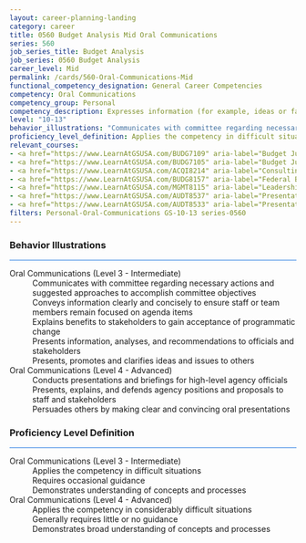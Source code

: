 ```yaml
---
layout: career-planning-landing
category: career
title: 0560 Budget Analysis Mid Oral Communications
series: 560
job_series_title: Budget Analysis
job_series: 0560 Budget Analysis
career_level: Mid
permalink: /cards/560-Oral-Communications-Mid
functional_competency_designation: General Career Competencies
competency: Oral Communications
competency_group: Personal
competency_description: Expresses information (for example, ideas or facts) to individuals or groups effectively, taking into account the audience and nature of the information (for example, technical, sensitive, controversial); makes clear and convincing oral presentations; listens to others, attends to nonverbal cues, and responds appropriately.
level: "10-13"
behavior_illustrations: "Communicates with committee regarding necessary actions and suggested approaches to accomplish committee objectives ? Conveys information clearly and concisely to ensure staff or team members remain focused on agenda items ? Explains benefits to stakeholders to gain acceptance of programmatic change ? Presents information, analyses, and recommendations to officials and stakeholders ? Presents, promotes and clarifies ideas and issues to others ? Conducts presentations and briefings for high-level agency officials ? Presents, explains, and defends agency positions and proposals to staff and stakeholders ? Persuades others by making clear and convincing oral presentations"
proficiency_level_definition: Applies the competency in difficult situations ? Requires occasional guidance ? Demonstrates understanding of concepts and processes ? Applies the competency in considerably difficult situations ? Generally requires little or no guidance ? Demonstrates broad understanding of concepts and processes
relevant_courses: 
- <a href="https://www.LearnAtGSUSA.com/BUDG7109" aria-label="Budget Justification and Presentation (BUDG7102), GSU - https://www.LearnAtGSUSA.com/BUDG7109">Budget Justification and Presentation (BUDG7102), GSU</a>
- <a href="https://www.LearnAtGSUSA.com/BUDG7105" aria-label="Budget Justification and Presentation (BUDG7102), GSU - https://www.LearnAtGSUSA.com/BUDG7105">Budget Justification and Presentation (BUDG7102), GSU</a>
- <a href="https://www.LearnAtGSUSA.com/ACQI8214" aria-label="Consulting Skills for Acquisition Professionals (ACQI8211), GSU - https://www.LearnAtGSUSA.com/ACQI8214">Consulting Skills for Acquisition Professionals (ACQI8211), GSU</a>
- <a href="https://www.LearnAtGSUSA.com/BUDG8157" aria-label="Federal Budget Analysis Using Microsoft Excel (BUDG8150), GSU - https://www.LearnAtGSUSA.com/BUDG8157">Federal Budget Analysis Using Microsoft Excel (BUDG8150), GSU</a>
- <a href="https://www.LearnAtGSUSA.com/MGMT8115" aria-label="Leadership Communication (MGMT8112), GSU - https://www.LearnAtGSUSA.com/MGMT8115">Leadership Communication (MGMT8112), GSU</a>
- <a href="https://www.LearnAtGSUSA.com/AUDT8537" aria-label="Presentation and Briefing Skills for Auditors (AUDT8522), GSU - https://www.LearnAtGSUSA.com/AUDT8537">Presentation and Briefing Skills for Auditors (AUDT8522), GSU</a>
- <a href="https://www.LearnAtGSUSA.com/AUDT8533" aria-label="Presentation and Briefing Skills for Auditors (AUDT8522), GSU - https://www.LearnAtGSUSA.com/AUDT8533">Presentation and Briefing Skills for Auditors (AUDT8522), GSU</a>
filters: Personal-Oral-Communications GS-10-13 series-0560
---
```


<div class="desktop:grid-col-6 margin-y-3">
  <div class="border-top-2 bg-white padding-3 shadow-5 height-full members-hover border-1px button-border border-top-blue radius-lg card-text-color">
    <h3>Behavior Illustrations</h3>
    <hr style="background-color: #1b74e0 !important;"/>
    <dl class="text-base card-content-color"><dt>Oral Communications (Level 3 - Intermediate)</dt><dd>Communicates with committee regarding necessary actions and suggested approaches to accomplish committee objectives </dd><dd> Conveys information clearly and concisely to ensure staff or team members remain focused on agenda items </dd><dd> Explains benefits to stakeholders to gain acceptance of programmatic change </dd><dd> Presents information, analyses, and recommendations to officials and stakeholders </dd><dd> Presents, promotes and clarifies ideas and issues to others</dd><dt>Oral Communications (Level 4 - Advanced)</dt><dd>Conducts presentations and briefings for high-level agency officials </dd><dd> Presents, explains, and defends agency positions and proposals to staff and stakeholders </dd><dd> Persuades others by making clear and convincing oral presentations</dd></dl>
  </div>
</div>
<div class="desktop:grid-col-6 margin-y-3">
  <div class="border-top-2 bg-white padding-3 shadow-5 height-full members-hover border-1px button-border border-top-blue radius-lg card-text-color">
    <h3>Proficiency Level Definition</h3>
     <hr style="background-color: #1b74e0 !important;"/>
    <dl class="text-base card-content-color"><dt>Oral Communications (Level 3 - Intermediate)</dt><dd>Applies the competency in difficult situations </dd><dd> Requires occasional guidance </dd><dd> Demonstrates understanding of concepts and processes</dd><dt>Oral Communications (Level 4 - Advanced)</dt><dd>Applies the competency in considerably difficult situations </dd><dd> Generally requires little or no guidance </dd><dd> Demonstrates broad understanding of concepts and processes</dd></dl>
  </div>
</div>